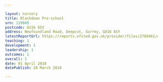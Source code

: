 ```yaml
---

layout: nursery
title: Blackdown Pre-school
urn: 119945
postcode: GU16 6SY
address: Newfoundland Road, Deepcut, Surrey, GU16 6SY
latestReportUrl: https://reports.ofsted.gov.uk/provider/files/2769461/urn/119945.pdf
teaching: 1
development: 1
leadership: 1
outcomes: 1
overall: 1
date: 01 April 2018 
datePublish: 28 March 2018

---
```

